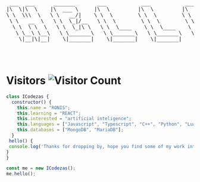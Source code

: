 <pre>
 ___  ___      _______       ___           ___           ________                  ___     
|\  \|\  \    |\  ___ \     |\  \         |\  \         |\   __  \         ___    |\  \    
\ \  \\\  \   \ \   __/|    \ \  \        \ \  \        \ \  \|\  \       |\__\   \ \  \   
 \ \   __  \   \ \  \_|/__   \ \  \        \ \  \        \ \  \\\  \      \|__|    \ \  \  
  \ \  \ \  \   \ \  \_|\ \   \ \  \____    \ \  \____    \ \  \\\  \         ___   \ \  \ 
   \ \__\ \__\   \ \_______\   \ \_______\   \ \_______\   \ \_______\       |\__\   \ \__\
    \|__|\|__|    \|_______|    \|_______|    \|_______|    \|_______|       \|__|    \|__|
                                                                                           
                                                                                           
                                                                                           
</pre>
# Visitors ![Visitor Count](https://profile-counter.glitch.me/iCodezas/count.svg)

```javascript
class ICodezas {
  constructor() {
    this.name = "RONIS";
    this.learning = "REACT";
    this.interested = "artificial inteligence";
    this.languages = ["Javascript", "Typescript", "C++", "Python", "Lua"];
    this.databases = ["MongoDB", "MariaDB"];
  }
 hello() {
 console.log('Thanks for dropping by, hope you find some of my work interesting.')
}
}

const me = new ICodezas();
me.hello();
```


<!---
iCodezas/iCodezas is a ✨ special ✨ repository because its `README.md` (this file) appears on your GitHub profile.
You can click the Preview link to take a look at your changes.
--->
